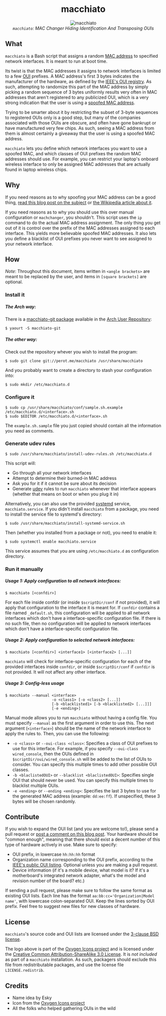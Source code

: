 <div align="center">
	<h1>macchiato</h1>
	<p>
		<img src="https://github.com/EtiennePerot/macchiato/blob/master/icon.png?raw=true" alt="macchiato"/><br/>
		<span style="font-style: italic;"><code>macchiato</code>: MAC Changer Hiding Identification And Transposing OUIs</span>
	</p>
</div>

## What

`macchiato` is a Bash script that assigns a random [MAC address] to specified network interfaces. It is meant to run at boot time.

Its twist is that the MAC addresses it assigns to network interfaces is limited to a few [OUI] prefixes. A MAC address's first 3 bytes indicates the manufacturer of the hardware, as defined by the [IEEE's OUI registry]. As such, attempting to randomize this part of the MAC address by simply picking a random sequence of 3 bytes uniformly results very often in MAC addresses that aren't registered to any publicized OUI, which is a very strong indication that the user is using a [spoofed MAC address][MAC spoofing].

Trying to be smarter about it by restricting the subset of 3-byte sequences to registered OUIs only is a good step, but many of the companies associated with those OUIs are obscure, and often have gone bankrupt or have manufactured very few chips. As such, seeing a MAC address from them is almost certainly a giveaway that the user is using a spoofed MAC address.

`macchiato` lets you define which network interfaces you want to use a spoofed MAC, and which classes of OUI prefixes the random MAC addresses should use. For example, you can restrict your laptop's onboard wireless interface to only be assigned MAC addresses that are actually found in laptop wireless chips.

## Why

If you need reasons as to why spoofing your MAC address can be a good thing, [read this blog post on the subject][MAC spoofing: What, why, how, and something about coffee] or [the Wikipedia article about it][MAC spoofing].

If you need reasons as to why you should use this over manual configuration or `machchanger`, you shouldn't. This script uses the `ip` command to do the actual MAC address assignment. The only thing you get out of it is control over the prefix of the MAC addresses assigned to each interface. This yields more believable spoofed MAC addresses. It also lets you define a blacklist of OUI prefixes you never want to see assigned to your network interface.

## How

*Note*: Throughout this document, items written in `<angle brackets>` are meant to be replaced by the user, and items in `[square brackets]` are optional.

### Install it

##### The Arch way:

There is a [macchiato-git package] available in the [Arch User Repository]:

	$ yaourt -S macchiato-git

##### The other way:

Check out the repository whever you wish to install the program:

	$ sudo git clone git://perot.me/macchiato /usr/share/macchiato

And you probably want to create a directory to stash your configuration into:

	$ sudo mkdir /etc/macchiato.d

### Configure it

	$ sudo cp /usr/share/macchiato/conf/sample.sh.example /etc/macchiato.d/<interface>.sh
	$ sudo $EDITOR /etc/macchiato.d/<interface>.sh

The `example.sh.sample` file you just copied should contain all the information you need as comments.

### Generate udev rules

	$ sudo /usr/share/macchiato/install-udev-rules.sh /etc/macchiato.d

This script will:

* Go through all your network interfaces
* Attempt to determine their burned-in MAC address
* Ask you for it if it cannot be sure about its decision
* Generate [udev] rules to run `macchiato` whenever that interface appears (whether that means on boot or when you plug it in)

Alternatively, you can also use the provided [systemd] service, `macchiato.service`. If you didn't install `macchiato` from a package, you need to install the service file to systemd's directory:

	$ sudo /usr/share/macchiato/install-systemd-service.sh

Then (whether you installed from a package or not), you need to enable it:

	$ sudo systemctl enable macchiato.service

This service assumes that you are using `/etc/macchiato.d` as configuration directory.

### Run it manually

##### Usage 1: Apply configuration to all network interfaces:

	$ macchiato [<confdir>]

For each file inside confdir (or inside `$scriptDir/conf` if not provided), it will apply that configuration to the interface it is meant for. If `confdir` contains a file named `_default.sh`, this configuration will be applied to all network interfaces which don't have a interface-specific configuration file. If there is no such file, then no configuration will be applied to network interfaces which don't have a interface-specific configuration file.

##### Usage 2: Apply configuration to selected network interfaces:

	$ macchiato [<confdir>] <interface1> [<interface2> [...]]

`macchiato` will check for interface-specific configuration for each of the provided interfaces inside `confdir`, or inside `$scriptDir/conf` if `confdir` is not provided. It will not affect any other interface.

##### Usage 3: Config-less usage

	$ macchiato --manual <interface>
	                     -o <class1> [-o <class2> [...]]
	                     [-b <blacklisted1> [-b <blacklisted2> [...]]]
	                     [-e <ending>]

Manual mode allows you to run `macchiato` without having a config file. You must specify `--manual` as the first argument in order to use this. The next argument (`<interface>`) should be the name of the network interface to apply the rules to. Then, you can use the following:

* `-o <class>` or `--oui-class <class>`: Specifies a class of OUI prefixes to use for this interface. For example, if you specify `--oui-class wired_console`, then the OUIs defined in `$scriptDir/oui/wired_console.sh` will be added to the list of OUIs to consider. You can specify this multiple times to add other possible OUI classes.
* `-b <blaclistedOUI>` or `--blacklist <blaclistedOUI>`: Specifies single OUI that should never be used. You can specify this multiple times to blacklist multiple OUIs.
* `-e <ending>` or `--ending <ending>`: Specifies the last 3 bytes to use for the generated MAC address (example: `dd:ee:ff`). If unspecified, these 3 bytes will be chosen randomly.

## Contribute

If you wish to expand the OUI list (and you are welcome to!), please send a pull request or [post a comment on this blog post][MAC spoofing: What, why, how, and something about coffee]. Your hardware should be "common enough", meaning that there should exist a decent number of this type of hardware actively in use. Make sure to specify:

* OUI prefix, in lowercase `hh:hh:hh` format
* Organization name corresponding to the OUI prefix, according to the [IEEE's public OUI listing]. Optional unless you are making a pull request.
* Device information (if it's a mobile device, what model is it? If it's a motherboard's integrated network adapter, what's the model and revision number of the board? etc.)

If sending a pull request, please make sure to follow the same format as existing OUI lists. Each line has the format `aa:bb:cc='Organization|Model name'`, with lowercase colon-separated OUI. Keep the lines sorted by OUI prefix. Feel free to suggest new files for new classes of hardware.

## License

`macchiato`'s source code and OUI lists are licensed under the [3-clause BSD license].

The logo above is part of the [Oxygen Icons project] and is licensed under the [Creative Common Attribution-ShareAlike 3.0 License]. It is *not included* as part of a `macchiato` installation. As such, packagers should exclude this file from redistributable packages, and use the license file `LICENSE.redistrib`.

## Credits

* Name idea by Esky
* Icon from the [Oxygen Icons project]
* All the folks who helped gathering OUIs in the wild

[MAC address]: https://en.wikipedia.org/wiki/MAC_address
[OUI]: https://en.wikipedia.org/wiki/Organizationally_Unique_Identifier
[IEEE's OUI registry]: https://standards.ieee.org/develop/regauth/oui/
[MAC spoofing]: https://en.wikipedia.org/wiki/MAC_spoofing
[MAC spoofing: What, why, how, and something about coffee]: https://perot.me/mac-spoofing-what-why-how-and-something-about-coffee
[macchiato-git package]: https://aur.archlinux.org/packages/macchiato-git/
[Arch User Repository]: https://aur.archlinux.org/
[udev]: https://en.wikipedia.org/wiki/Udev
[systemd]: http://freedesktop.org/wiki/Software/systemd/
[IEEE's public OUI listing]: https://standards.ieee.org/develop/regauth/oui/oui.txt
[3-clause BSD license]: http://opensource.org/licenses/BSD-3-Clause
[Oxygen Icons project]: http://www.oxygen-icons.org/
[Creative Common Attribution-ShareAlike 3.0 License]: https://creativecommons.org/licenses/by-sa/3.0/
